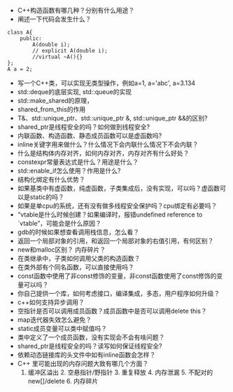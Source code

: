 - C++构造函数有哪几种？分别有什么用途？
- 阐述一下代码会发生什么？
```
class A{
    public:
        A(double i);  
        // explicit A(double i);  
        //virtual ~A(){}
};
A a = 2;
```
- 写一个C++类，可以实现无类型操作，例如a=1, a='abc', a=3.134
- std::deque的底层实现,  std::queue的实现
- std::make_shared的原理，
- shared_from_this的作用
- T&、std::unique_ptr<T>、std::unique_ptr<T> &, std::unique_ptr<T> &&的区别?
- shared_ptr是线程安全的吗？如何做到线程安全?
- 内联函数、构造函数、静态成员函数可以是虚函数吗?
- inline关键字用来做什么？什么情况下会内联什么情况下不会内联？
- 什么是结构体内存对齐，如何内存对齐，内存对齐有什么好处？
- constexpr常量表达式是什么？用途是什么？
- std::enable_if怎么使用？作用是什么?
- 结构化绑定有什么优势？
- 如果基类中有虚函数，纯虚函数，子类集成后，没有实现，可以吗？虚函数可以是static的吗？
- 如果是单cpu的系统，还有没有做多线程安全保护吗？cpu绑定有必要吗？
- “vtable是什么时候创建？如果编译时，报错undefined reference to `vtable”，可能会是什么原因？
- gdb的时候如果想查看调用栈信息，怎么看？
- 返回一个局部对象的引用，和返回一个局部对象的右值引用，有何区别？
- new和malloc区别？ 内存碎片？
- 在类继承中，子类如何调用父类的构造函数？
- 在类外部有个同名函数，可以直接使用吗？
- const函数中使用了非const修饰的变量，非const函数使用了const修饰的变量可以吗？
- 你自己提供一个库，如何考虑接口，编译集成，多态，用户程序如何升级？
- c++如何支持异步调用？
- 空指针是否可以调用成员函数？成员函数中是否可以调用delete this？
- map迭代器失效怎么避免？
- static成员变量可以类中赋值吗？
- 类中定义了一个成员函数，没有实现会不会有啥问题？
- shared_ptr是线程安全的吗？读写如何保证线程安全?
- 依赖动态链接库的头文件中如有inline函数会怎样？
-  C++ 里可能出现的内存问题大致有哪几个方面？
    1. 缓冲区溢出  2. 空悬指针/野指针  3. 重复释放  4. 内存泄漏  5. 不配对的 new[]/delete   6. 内存碎片
